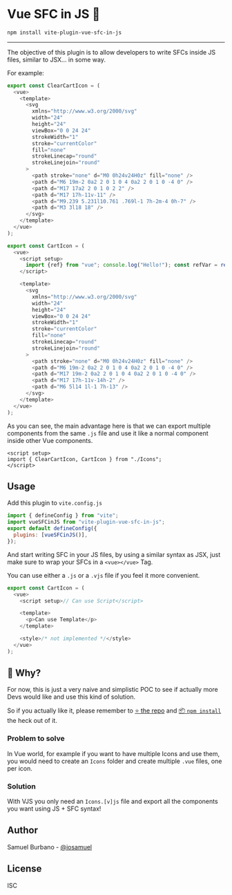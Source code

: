 # Vue SFC in JS 🔰

```bash
npm install vite-plugin-vue-sfc-in-js
```

---

The objective of this plugin is to allow developers to write SFCs inside JS files, similar to JSX... in some way.

For example:

```js
export const ClearCartIcon = (
  <vue>
    <template>
      <svg
        xmlns="http://www.w3.org/2000/svg"
        width="24"
        height="24"
        viewBox="0 0 24 24"
        strokeWidth="1"
        stroke="currentColor"
        fill="none"
        strokeLinecap="round"
        strokeLinejoin="round"
      >
        <path stroke="none" d="M0 0h24v24H0z" fill="none" />
        <path d="M6 19m-2 0a2 2 0 1 0 4 0a2 2 0 1 0 -4 0" />
        <path d="M17 17a2 2 0 1 0 2 2" />
        <path d="M17 17h-11v-11" />
        <path d="M9.239 5.231l10.761 .769l-1 7h-2m-4 0h-7" />
        <path d="M3 3l18 18" />
      </svg>
    </template>
  </vue>
);

export const CartIcon = (
  <vue>
    <script setup>
      import {ref} from "vue"; console.log("Hello!"); const refVar = ref("");
    </script>

    <template>
      <svg
        xmlns="http://www.w3.org/2000/svg"
        width="24"
        height="24"
        viewBox="0 0 24 24"
        strokeWidth="1"
        stroke="currentColor"
        fill="none"
        strokeLinecap="round"
        strokeLinejoin="round"
      >
        <path stroke="none" d="M0 0h24v24H0z" fill="none" />
        <path d="M6 19m-2 0a2 2 0 1 0 4 0a2 2 0 1 0 -4 0" />
        <path d="M17 19m-2 0a2 2 0 1 0 4 0a2 2 0 1 0 -4 0" />
        <path d="M17 17h-11v-14h-2" />
        <path d="M6 5l14 1l-1 7h-13" />
      </svg>
    </template>
  </vue>
);
```

As you can see, the main advantage here is that we can export multiple components from the same `.js` file and use it like a normal component inside other Vue components.

```vue
<script setup>
import { ClearCartIcon, CartIcon } from "./Icons";
</script>
```

## Usage

Add this plugin to `vite.config.js`

```js
import { defineConfig } from "vite";
import vueSFCinJS from "vite-plugin-vue-sfc-in-js";
export default defineConfig({
  plugins: [vueSFCinJS()],
});
```

And start writing SFC in your JS files, by using a similar syntax as JSX, just make sure to wrap your SFCs in a `<vue></vue>` Tag.

You can use either a `.js` or a `.vjs` file if you feel it more convenient.

```js
export const CartIcon = (
  <vue>
    <script setup>// Can use Script</script>

    <template>
      <p>Can use Template</p>
    </template>

    <style>/* not implemented */</style>
  </vue>
);
```

## 🤔 Why?

For now, this is just a very naive and simplistic POC to see if actually more Devs would like and use this kind of solution.

So if you actually like it, please remember to <a href="https://github.com/iosamuel/vite-plugin-vue-sfc-in-js">⭐️ the repo</a> and <a href="https://www.npmjs.com/package/vite-plugin-vue-sfc-in-js">📦 `npm install`</a> the heck out of it.

### Problem to solve

In Vue world, for example if you want to have multiple Icons and use them, you would need to create an `Icons` folder and create multiple `.vue` files, one per icon.

### Solution

With VJS you only need an `Icons.[v]js` file and export all the components you want using JS + SFC syntax!

## Author

Samuel Burbano - <a href="https://twitter.com/iosamuel">@iosamuel</a>

## License

ISC
